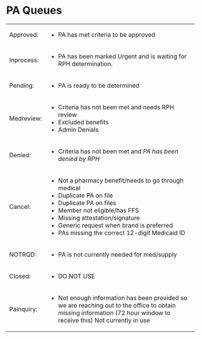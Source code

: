 # PA Queues

| | |
| :--- | :--- |
| Approved: | <ul><li>PA has met criteria to be approved</li></ul> |
| Inprocess: | <ul><li>PA has been marked Urgent and is waiting for RPH determination.</li></ul> |
| Pending: | <ul><li>PA is ready to be determined</li></ul> |
| Medreview: | <ul><li>Criteria has not been met and needs RPH review</li><li>Excluded benefits</li><li>Admin Denials</li></ul> |
| Denied: | <ul><li>Criteria has not been met and *PA has been denied by RPH*</li></ul> |
| Cancel: | <ul><li>Not a pharmacy benefit/needs to go through medical</li><li>Duplicate PA on file</li><li>Duplicate PA on files</li><li>Member not eligible/has FFS</li><li>Missing attestation/signature</li><li>Generic request when brand is preferred</li><li>PAs missing the correct 12-digit Medicaid ID</li></ul> |
| NOTRQD: | <ul><li>PA is not currently needed for med/supply</li></ul> |
| Closed: | <ul><li>DO NOT USE</li></ul> |
| Painquiry: | <ul><li>Not enough information has been provided so we are reaching out to the office to obtain missing information (72 hour window to receive this) Not currently in use</li></ul> |